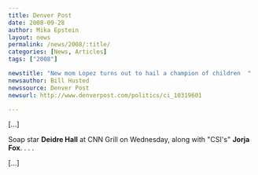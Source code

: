 ```yaml
---
title: Denver Post
date: 2008-09-28
author: Mika Epstein
layout: news
permalink: /news/2008/:title/
categories: [News, Articles]
tags: ["2008"]

newstitle: "New mom Lopez turns out to hail a champion of children  "
newsauthor: Bill Husted  
newssource: Denver Post  
newsurl: http://www.denverpost.com/politics/ci_10319601  

---
```


[...]

Soap star **Deidre Hall** at CNN Grill on Wednesday, along with "CSI's" **Jorja Fox**. . . . 

[...]  
